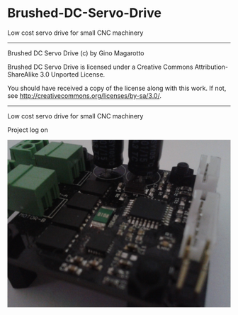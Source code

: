 # Brushed-DC-Servo-Drive
Low cost servo drive for small CNC machinery

----------------------------------------------------------------------
Brushed DC Servo Drive (c) by Gino Magarotto

Brushed DC Servo Drive is licensed under a
Creative Commons Attribution-ShareAlike 3.0 Unported License.

You should have received a copy of the license along with this
work.  If not, see <http://creativecommons.org/licenses/by-sa/3.0/>.

----------------------------------------------------------------------
Low cost servo drive for small CNC machinery

Project log on 

![assembled-drive](Pictures/assembled-drive.JPG)
